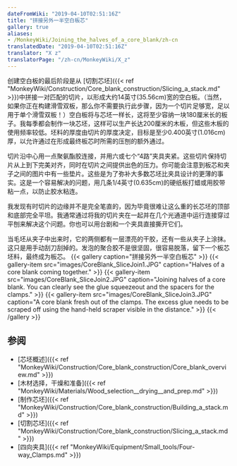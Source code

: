 ```yaml
---
dateFromWiki: "2019-04-10T02:51:16Z"
title: "拼接另外一半空白板芯"
gallery: true
aliases:
- /MonkeyWiki/Joining_the_halves_of_a_core_blank/zh-cn
translatedDate: "2019-04-10T02:51:16Z"
translator: "X z"
translatorPage: "/zh-cn/MonkeyWiki/X_z"
---
```

创建空白板的最后阶段是从 [切割芯坯]({{< ref "MonkeyWiki/Construction/Core_blank_construction/Slicing_a_stack.md" >}})中拼接一对匹配的切片，以形成大约14英寸(35.56cm)宽的空白板。（当然，如果你正在构建滑雪双板，那么你不需要执行此步骤，因为一个切片足够宽，足以用于单个滑雪双板！）空白板将与芯坯一样长，这将至少容纳一块180厘米长的板子。我每季都会制作一块芯坯，这样可以生产长达200厘米的木板，但这些木板的使用频率较低。坯料的厚度由切片的厚度决定，目标是至少0.400英寸(1.016cm)厚，以允许通过在形成最终板芯时所需的压刨的额外通过。

切片沿中心用一点聚氨酯胶连接，并用六或七个“4路”夹具夹紧。这些切片保持切片从上到下完美对齐，同时在切片之间提供出色的压力。你可能会注意到板芯和夹子之间的图片中有一些垫片。这些是为了弥补大多数芯坯比夹具设计的更薄的事实。这是一个容易解决的问题，用几条1/4英寸(0.635cm)的硬纸板打蜡或用胶带粘一点，以防止胶水粘连。

我发现有时切片的边缘并不是完全笔直的，因为毕竟很难让这么重的长芯坯的顶部和底部完全平坦。我通常通过将我的切片夹在一起并在几个光通道中运行连接穿过平刨来解决这个问题。你也可以用台剧和一个夹具直接撕开它们。

当毛坯从夹子中出来时，它的两侧都有一层漂亮的干胶，还有一些从夹子上涂抹。这只是用手动刮刀刮掉的。发泡的聚合胶不是很坚固，很容易脱落，留下一个板芯坯料，最终成为板芯。
{{< gallery  caption="拼接另外一半空白板芯" >}}
{{< gallery-item src="images/CoreBlank_SliceJoin1.JPG" caption="Halves of a core blank coming together." >}}
{{< gallery-item src="images/CoreBlank_SliceJoin2.JPG" caption="Joining halves of a core blank. You can clearly see the glue squeezeout and the spacers for the clamps." >}}
{{< gallery-item src="images/CoreBlank_SliceJoin3.JPG" caption="A core blank fresh out of the clamps. The excess glue needs to be scraped off using the hand-held scraper visible in the distance." >}}
{{< /gallery >}}


## 参阅

- [芯坯概述]({{< ref "MonkeyWiki/Construction/Core_blank_construction/Core_blank_overview.md" >}})
- [木材选择，干燥和准备]({{< ref "MonkeyWiki/Materials/Wood_selection__drying__and_prep.md" >}})
- [制作芯坯]({{< ref "MonkeyWiki/Construction/Core_blank_construction/Building_a_stack.md" >}})
- [切割芯坯]({{< ref "MonkeyWiki/Construction/Core_blank_construction/Slicing_a_stack.md" >}})
- [四向夹具]({{< ref "MonkeyWiki/Equipment/Small_tools/Four-way_Clamps.md" >}})



